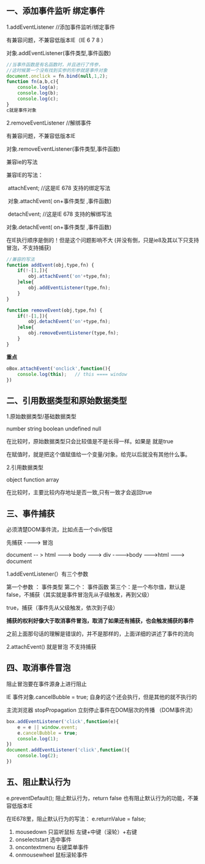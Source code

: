 ## 一、添加事件监听 绑定事件

1.addEventListener //添加事件监听/绑定事件

有兼容问题，不兼容低版本IE（IE 6 7 8 ）

对象.addEventListener(事件类型,事件函数)

```js
//当事件函数是有名函数时，并且进行了传参，
//这时候第一个没有找到实参的形参就是事件对象
document.onclick = fn.bind(null,1,2);
function fn(a,b,c){
    console.log(a);
    console.log(b);
    console.log(c);
}
c就是事件对象
```

2.removeEventListener //解绑事件

有兼容问题，不兼容低版本IE

对象.removeEventListener(事件类型,事件函数)

兼容ie的写法

兼容IE的写法：

​    attachEvent;    //这是IE 678 支持的绑定写法

​    对象.attachEvent(  on+事件类型  ,事件函数)

​    detachEvent;    //这是IE 678 支持的解绑写法

对象.detachEvent(  on+事件类型  ,事件函数)

在IE执行顺序是倒的！但是这个问题影响不大  (并没有倒，只是ie8及其以下只支持冒泡，不支持捕获)

```js
//兼容的写法
function addEvent(obj,type,fn) {
    if(!-[1,]){
        obj.attachEvent('on'+type,fn);
    }else{
        obj.addEventListener(type,fn);
    }
}

function removeEvent(obj,type,fn) {
    if(!-[1,]){
        obj.detachEvent('on'+type,fn);
    }else{
        obj.removeEventListener(type,fn);
    }
}
```

 **重点**

```js
oBox.attachEvent('onclick',function(){
    console.log(this);   // this ==== window
})
```

## 二、引用数据类型和原始数据类型

1.原始数据类型/基础数据类型

number string  boolean undefined null

在比较时，原始数据类型只会比较值是不是长得一样。如果是 就是true

在赋值时，就是把这个值赋值给一个变量/对象。给完以后就没有其他什么事。

2.引用数据类型

 object  function  array

在比较时，主要比较内存地址是否一致,只有一致才会返回true

## 三、事件捕获

必须清楚DOM事件流，比如点击一个div按钮

先捕获 ---->  冒泡

document -- > html ---> body --->  div  ---->body --->html ---> document

1.addEventListener(）有三个参数

第一个参数 ： 事件类型  第二个： 事件函数  第三个：是一个布尔值，默认是false，不捕获（其实就是事件冒泡先从子级触发，再到父级）

true，捕获（事件先从父级触发，依次到子级） 

**捕获的权利好像大于取消事件冒泡，取消了如果还有捕获，也会触发捕获的事件**

之前上面那句话的理解是错误的，并不是那样的，上面详细的讲述了事件的流向

2.attachEvent()  就是冒泡  不支持捕获

## 四、取消事件冒泡

阻止冒泡要在事件源身上进行阻止

IE  事件对象.cancelBubble = true;   自身的这个还会执行，但是其他的就不执行的  

主流浏览器  stopPropagation 立刻停止事件在DOM层次的传播   （DOM事件流）

```js
box.addEventListener('click',function(e){
    e = e || window.event;
    e.cancelBubble = true;
    console.log(1);
})
document.addEventListener('click',function(){
    console.log(2);    
})
```

## 五、阻止默认行为

e.preventDefault();  阻止默认行为，return false 也有阻止默认行为的功能，不兼容低版本IE   

在IE678里，阻止默认行为的写法：  e.returnValue = false;

1. mousedown 只监听鼠标 左键+中键（滚轮）+右键
2. onselectstart 选中事件
3. oncontextmenu  右键菜单事件
4. onmousewheel 鼠标滚轮事件
